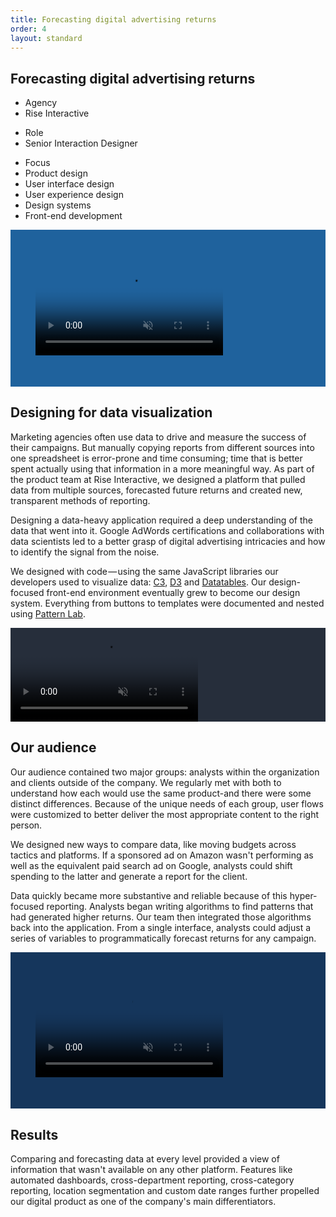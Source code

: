 ```yaml
---
title: Forecasting digital advertising returns
order: 4
layout: standard
---
```

<section>
  <div class="title">
    <div>
    <h1>Forecasting digital advertising returns</h1>
    </div>
    <div>
      <div class="detail-section">
        <div>
          <ul class="detail">
            <li class="detail">Agency</li>
            <li class="detail-muted">Rise Interactive</li>
          </ul>
          <ul class="detail">
            <li class="detail">Role</li>
            <li class="detail-muted">Senior Interaction Designer</li>
          </ul>
        </div>
        <div>
        <ul class="detail">
          <li class="detail">Focus</li>
          <li class="detail-muted">Product design</li>
          <li class="detail-muted">User interface design</li>
          <li class="detail-muted">User experience design</li>
          <li class="detail-muted">Design systems</li>
          <li class="detail-muted">Front-end development</li>
        </ul>
        </div>
      </div>
    </div>
  </div>
</section>

<section>
  <div class="video-desktop video-background" style="background-color:#1F629D; padding: 10% 8%;">
    <video autoplay loop muted playsinline poster="https://res.cloudinary.com/benludwig/image/upload/f_auto,q_auto:best/v1574882030/RIC1_Frame_wgaz0z.png">
      <source src="https://res.cloudinary.com/benludwig/video/upload/vc_auto/v1574882045/RIC1_bhltc4.mp4">
      <source src="https://res.cloudinary.com/benludwig/video/upload/vc_auto/v1574882045/RIC1_bhltc4.webm" type="video/webm">
      Your browser does not support the video tag.
    </video>
  </div>
</section>

<section>
  <div class="split-column">
    <div>
      <h2>Designing for data visualization</h2>
    </div>
    <div>
      <p>Marketing agencies often use data to drive and measure the success of their campaigns. But manually copying reports from different sources into one spreadsheet is error-prone and time consuming; time that is better spent actually using that information in a more meaningful way. As part of the product team at Rise Interactive, we designed a platform that pulled data from multiple sources, forecasted future returns and created new, transparent methods of reporting.</p>
      <p>Designing a data-heavy application required a deep understanding of the data that went into it. Google AdWords certifications and collaborations with data scientists led to a better grasp of digital advertising intricacies and how to identify the signal from the noise.</p>
      <p>We designed with code &#8212; using the same JavaScript libraries our developers used to visualize data: <a href="https://c3js.org/" target="_blank">C3</a>, <a href="https://d3js.org/" target="_blank">D3</a> and <a href="https://www.datatables.net/" target="_blank">Datatables</a>. Our design-focused front-end environment eventually grew to become our design system. Everything from buttons to templates were documented and nested using <a href="https://patternlab.io/" target="_blank">Pattern Lab</a>.</p>
    </div>
  </div>
</section>

<section>
  <div class="video-desktop video-background" style="background-color:#262E3B;">
    <video autoplay loop muted playsinline poster="https://res.cloudinary.com/benludwig/image/upload/f_auto,q_auto:best/v1589827329/ricr2_pl2_frame_dcntd3.png">
      <source src="https://res.cloudinary.com/benludwig/video/upload/vc_auto/v1589827345/ricr2_pl2_iw3rep.mp4">
      <source src="https://res.cloudinary.com/benludwig/video/upload/vc_auto/v1589827345/ricr2_pl2_iw3rep.webm" type="video/webm">
      Your browser does not support the video tag.
    </video>
  </div>
</section>

<section>
  <div class="split-column">
    <div>
      <h2>Our audience</h2>
    </div>
    <div>
      <p>Our audience contained two major groups: analysts within the organization and clients outside of the company. We regularly met with both to understand how each would use the same product-and there were some distinct differences. Because of the unique needs of each group, user flows were customized to better deliver the most appropriate content to the right person.</p>
      <p>We designed new ways to compare data, like moving budgets across tactics and platforms. If a sponsored ad on Amazon wasn't performing as well as the equivalent paid search ad on Google, analysts could shift spending to the latter and generate a report for the client.</p>
      <p>Data quickly became more substantive and reliable because of this hyper-focused reporting. Analysts began writing algorithms to find patterns that had generated higher returns. Our team then integrated those algorithms back into the application. From a single interface, analysts could adjust a series of variables to programmatically forecast returns for any campaign.</p>
    </div>
  </div>
</section>

<section>
  <div class="video-desktop video-background" style="background-color:#15365c; padding: 10% 8%;">
    <video autoplay loop muted playsinline poster="https://res.cloudinary.com/benludwig/image/upload/f_auto,q_auto:best/v1574882057/RIC2_Frame_eutiym.png">
      <source src="https://res.cloudinary.com/benludwig/video/upload/vc_auto/v1574882079/RIC2_alarkx.mp4">
      <source src="https://res.cloudinary.com/benludwig/video/upload/vc_auto/v1574882079/RIC2_alarkx.webm" type="video/webm">
      Your browser does not support the video tag.
    </video>
  </div>
</section>

<section>
  <div class="split-column">
    <div>
      <h2>Results</h2>
    </div>
    <div>
      <p>Comparing and forecasting data at every level provided a view of information that wasn't available on any other platform. Features like automated dashboards, cross-department reporting, cross-category reporting, location segmentation and custom date ranges further propelled our digital product as one of the company's main differentiators.</p>
    </div>
  </div>
</section>
